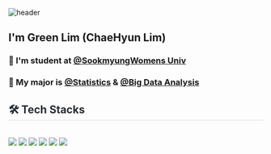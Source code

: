 ![header](https://capsule-render.vercel.app/api?type=cylinder&color=A3DCBE&height=150&section=header&text=green'sSTAT-LOG%20&fontSize=60&animation=fadeIn&fontAlignY=50&fontColor=FFFFF0&desc=ChaeHyun%20Lim&descSize=15&descAlign=50&descAlignY=75)

## I'm Green Lim (ChaeHyun Lim)

### 🏫 I'm student at [@SookmyungWomens Univ](https://e.sookmyung.ac.kr/en/index.do) 

### 🌱 My major is [@Statistics](https://stat.sookmyung.ac.kr/) & [@Big Data Analysis](https://bigdatahub.ac.kr/)



<div style="text-align: left;">
    <h2 style="border-bottom: 1px solid #d8dee4; color: #282d33;"> 🛠️ Tech Stacks </h2> <br> 
    <div style="margin: ; text-align: left;" "text-align: left;"> 
          <img src="https://img.shields.io/badge/Python-3776AB?style=for-the-badge&logo=Python&logoColor=white">
          <img src="https://img.shields.io/badge/JAVA-007396?style=for-the-badge&logo=java&logoColor=white">
          <img src="https://img.shields.io/badge/Eclipse IDE-2C2255?style=for-the-badge&logo=Eclipse IDE&logoColor=white">
          <img src="https://img.shields.io/badge/RStudio-75AADB?style=for-the-badge&logo=Rstudio&logoColor=white">
          <img src="https://img.shields.io/badge/Github-181717?style=for-the-badge&logo=Github&logoColor=white">
          <img src="https://img.shields.io/badge/PyTorch-EE4C2C?style=for-the-badge&logo=PyTorch&logoColor=white">
          <br/></div>
    </div>
   <br><br><br>
       </div> 

